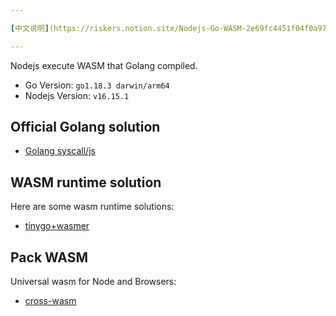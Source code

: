```yaml
---

[中文说明](https://riskers.notion.site/Nodejs-Go-WASM-2e69fc4451f04f0a9771c18bbf68f923)

---
```


Nodejs execute WASM that Golang compiled.

* Go Version: `go1.18.3 darwin/arm64`
* Nodejs Version: `v16.15.1`

## Official Golang solution

* [Golang syscall/js](./examples/golang/README.md)

## WASM runtime solution

Here are some wasm runtime solutions:

* [tinygo+wasmer](./examples/tinygo-wasmer/README.md)

## Pack WASM

Universal wasm for Node and Browsers:

* [cross-wasm](./packages/cross-wasm/README.md)